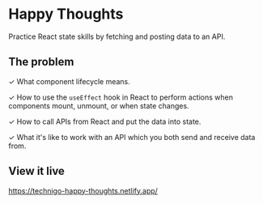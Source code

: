 # Happy Thoughts

Practice React state skills by fetching and posting data to an API.

## The problem

✓ What component lifecycle means.

✓ How to use the `useEffect` hook in React to perform actions when components mount, unmount, or when state changes.

✓ How to call APIs from React and put the data into state.

✓ What it's like to work with an API which you both send and receive data from.

## View it live

https://technigo-happy-thoughts.netlify.app/
